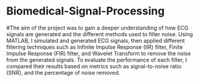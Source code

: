 # Biomedical-Signal-Processing

#The aim of the project was to gain a deeper understanding of how ECG signals are generated and the different methods used to filter noise. Using MATLAB, I simulated and generated ECG signals, then applied different filtering techniques such as Infinite Impulse Response (IIR) filter, Finite Impulse Response (FIR) filter, and Wavelet Transform to remove the noise from the generated signals. To evaluate the performance of each filter, I compared their results based on metrics such as signal-to-noise ratio (SNR), and the percentage of noise removed.
